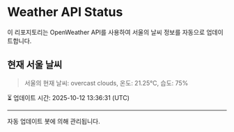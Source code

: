 
# Weather API Status

이 리포지토리는 OpenWeather API를 사용하여 서울의 날씨 정보를 자동으로 업데이트합니다.

## 현재 서울 날씨
> 서울의 현재 날씨: overcast clouds, 온도: 21.25°C, 습도: 75%

⏳ 업데이트 시간: 2025-10-12 13:36:31 (UTC)

---
자동 업데이트 봇에 의해 관리됩니다.
